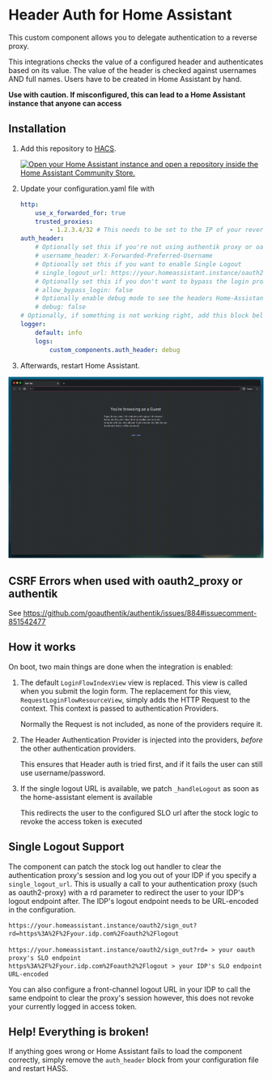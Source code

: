# Header Auth for Home Assistant

This custom component allows you to delegate authentication to a reverse proxy.

This integrations checks the value of a configured header and authenticates based on its value. The value of the header is
checked against usernames AND full names. Users have to be created in Home Assistant by hand.

**Use with caution. If misconfigured, this can lead to a Home Assistant instance that anyone can access**

## Installation

1. Add this repository to [HACS](https://hacs.xyz/).

   [![Open your Home Assistant instance and open a repository inside the Home Assistant Community Store.](https://my.home-assistant.io/badges/hacs_repository.svg)](https://my.home-assistant.io/redirect/hacs_repository/?owner=BeryJu&repository=hass-auth-header&category=integration)


2. Update your configuration.yaml file with
    
    ```yaml
    http:
        use_x_forwarded_for: true
        trusted_proxies:
            - 1.2.3.4/32 # This needs to be set to the IP of your reverse proxy
    auth_header:
        # Optionally set this if you're not using authentik proxy or oauth2_proxy
        # username_header: X-Forwarded-Preferred-Username
        # Optionally set this if you want to enable Single Logout
        # single_logout_url: https://your.homeassistant.instance/oauth2/sign_out?rd=https%3A%2F%2Fyour.idp.com%2Foauth2%2Flogout
        # Optionally set this if you don't want to bypass the login prompt
        # allow_bypass_login: false
        # Optionally enable debug mode to see the headers Home-Assistant gets
        # debug: false
    # Optionally, if something is not working right, add this block below to get more information
    logger:
        default: info
        logs:
            custom_components.auth_header: debug
    ```
3. Afterwards, restart Home Assistant.
    
![](./.github/demo.gif)

## CSRF Errors when used with oauth2_proxy or authentik

See https://github.com/goauthentik/authentik/issues/884#issuecomment-851542477

## How it works

On boot, two main things are done when the integration is enabled:

1. The default `LoginFlowIndexView` view is replaced. This view is called when you submit the login form. The replacement for this view, `RequestLoginFlowResourceView`, simply adds the HTTP Request to the context. This context is passed to authentication Providers.

    Normally the Request is not included, as none of the providers require it.

2. The Header Authentication Provider is injected into the providers, *before* the other authentication providers.

    This ensures that Header auth is tried first, and if it fails the user can still use username/password.

3. If the single logout URL is available, we patch `_handleLogout` as soon as the home-assistant element is available

    This redirects the user to the configured SLO url after the stock logic to revoke the access token is executed

## Single Logout Support

The component can patch the stock log out handler to clear the authentication proxy's session and log you out of your IDP if you specify a `single_logout_url`. This is usually a call to your authentication proxy (such as oauth2-proxy) with a rd parameter to redirect the user to your IDP's logout endpoint after. The IDP's logout endpoint needs to be URL-encoded in the configuration. 

```
https://your.homeassistant.instance/oauth2/sign_out?rd=https%3A%2F%2Fyour.idp.com%2Foauth2%2Flogout

https://your.homeassistant.instance/oauth2/sign_out?rd= > your oauth proxy's SLO endpoint
https%3A%2F%2Fyour.idp.com%2Foauth2%2Flogout > your IDP's SLO endpoint URL-encoded
```

You can also configure a front-channel logout URL in your IDP to call the same endpoint to clear the proxy's session however, this does not revoke your currently logged in access token.

## Help! Everything is broken!

If anything goes wrong or Home Assistant fails to load the component correctly, simply remove the `auth_header` block from your configuration file and restart HASS.
